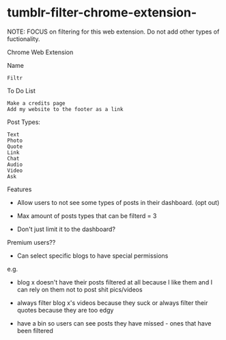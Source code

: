 # tumblr-filter-chrome-extension-

NOTE: FOCUS on filtering for this web extension. 
Do not add other types of fuctionality.

Chrome Web Extension

Name

	Filtr 

To Do List

	Make a credits page
	Add my website to the footer as a link

Post Types:

	Text
	Photo 
	Quote
	Link 
	Chat
	Audio
	Video
	Ask
	
Features

* Allow users to not see some types of posts in their dashboard. (opt out)

* Max amount of posts types that can be filterd = 3

* Don't just limit it to the dashboard?


Premium users??

* Can select specific blogs to have special permissions 

e.g.

* blog x doesn't have their posts filtered at all because I like them and I can rely on them not to post shit pics/videos

* always filter blog x's videos because they suck or always filter their quotes because they are too edgy 

* have a bin so users can see posts they have missed - ones that have been filtered 



